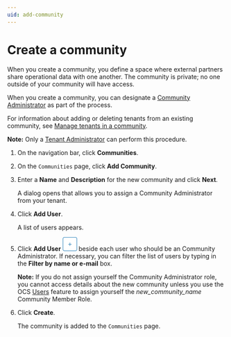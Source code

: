 ```yaml
---
uid: add-community
---
```


# Create a community

When you create a community, you define a space where external partners share operational data with one another. The community is private; no one outside of your community will have access.

When you create a community, you can designate a [Community Administrator](xref:communityroles#community-administrator) as part of the process.

For information about adding or deleting tenants from an existing community, see [Manage tenants in a community](xref:managecommunity).

**Note:** Only a [Tenant Administrator](xref:communityroles#tenant-administrator) can perform this procedure.

1. On the navigation bar, click **Communities**.

2. On the `Communities` page, click **Add Community**.

3. Enter a **Name** and **Description** for the new community and click **Next**.

    A dialog opens that allows you to assign a Community Administrator from your tenant.

4. Click **Add User**.

    A list of users appears.

5. Click **Add User** ![Add User](images\add-button-white-background.png "Add User") beside each user who should be an Community Administrator. If necessary, you can filter the list of users by typing in the **Filter by name or e-mail** box.

    **Note:** If you do not assign yourself the Community Administrator role, you cannot access details about the new community unless you use the OCS [Users](xref:ccUsers) feature to assign yourself the _new_community_name_ Community Member Role.

6. Click **Create**.

    The community is added to the `Communities` page.
